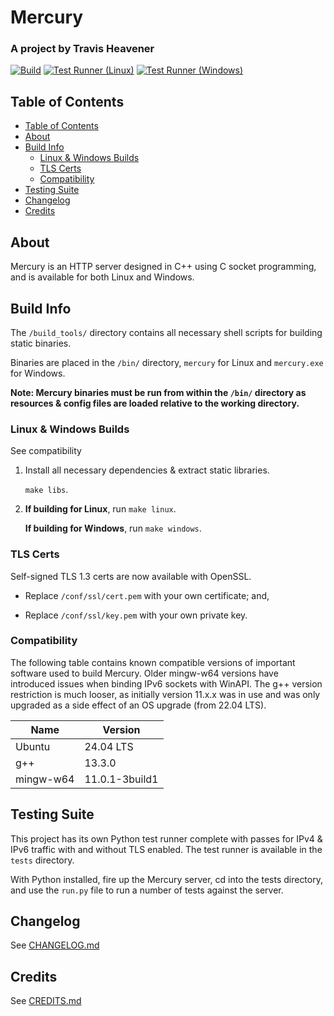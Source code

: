 # Mercury

### A project by Travis Heavener

[![Build](https://github.com/travis-heavener/mercury/actions/workflows/build.yml/badge.svg)](https://github.com/travis-heavener/mercury/actions/workflows/build.yml)
[![Test Runner (Linux)](https://github.com/travis-heavener/mercury/actions/workflows/test-linux.yml/badge.svg)](https://github.com/travis-heavener/mercury/actions/workflows/test-linux.yml)
[![Test Runner (Windows)](https://github.com/travis-heavener/mercury/actions/workflows/test-windows.yml/badge.svg)](https://github.com/travis-heavener/mercury/actions/workflows/test-windows.yml)

## Table of Contents

- [Table of Contents](#table-of-contents)
- [About](#about)
- [Build Info](#build-info)
    - [Linux & Windows Builds](#linux--windows-builds)
    - [TLS Certs](#tls-certs)
    - [Compatibility](#compatibility)
- [Testing Suite](#testing-suite)
- [Changelog](#changelog)
- [Credits](#credits)

## About

Mercury is an HTTP server designed in C++ using C socket programming, and is available for both Linux and Windows.

## Build Info

The `/build_tools/` directory contains all necessary shell scripts for building static binaries.

Binaries are placed in the `/bin/` directory, `mercury` for Linux and `mercury.exe` for Windows.

**Note: Mercury binaries must be run from within the `/bin/` directory as resources & config files are loaded relative to the working directory.**

### Linux & Windows Builds

See compatibility

1. Install all necessary dependencies & extract static libraries.

    `make libs`.

2. **If building for Linux**, run `make linux`.

    **If building for Windows**, run `make windows`.

### TLS Certs

Self-signed TLS 1.3 certs are now available with OpenSSL.

- Replace `/conf/ssl/cert.pem` with your own certificate; and,

- Replace `/conf/ssl/key.pem` with your own private key.


### Compatibility

The following table contains known compatible versions of important software used to build Mercury.
Older mingw-w64 versions have introduced issues when binding IPv6 sockets with WinAPI.
The g++ version restriction is much looser, as initially version 11.x.x was in use and was only upgraded as a side effect of an OS upgrade (from 22.04 LTS).

| Name      | Version        |
|-----------|----------------|
| Ubuntu    | 24.04 LTS      |
| g++       | 13.3.0         |
| mingw-w64 | 11.0.1-3build1 |

## Testing Suite

This project has its own Python test runner complete with passes for IPv4 & IPv6 traffic with and without TLS enabled.
The test runner is available in the `tests` directory.

With Python installed, fire up the Mercury server, cd into the tests directory, and use the `run.py` file to run a number of tests against the server.

## Changelog
See [CHANGELOG.md](CHANGELOG.md)

## Credits
See [CREDITS.md](CREDITS.md)
